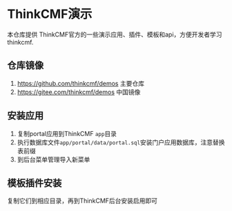 # ThinkCMF演示
本仓库提供 ThinkCMF官方的一些演示应用、插件、模板和api，方便开发者学习 thinkcmf.


## 仓库镜像
1. https://github.com/thinkcmf/demos 主要仓库
2. https://gitee.com/thinkcmf/demos 中国镜像


## 安装应用
1. 复制portal应用到ThinkCMF `app`目录
2. 执行数据库文件`app/portal/data/portal.sql`安装门户应用数据库，注意替换表前缀
3. 到后台菜单管理导入新菜单

## 模板插件安装
复制它们到相应目录，再到ThinkCMF后台安装启用即可

